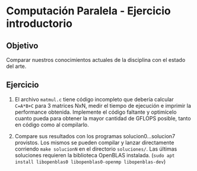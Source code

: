 # Computación Paralela - Ejercicio introductorio

## Objetivo

Comparar nuestros conocimientos actuales de la disciplina con el estado del arte.

## Ejercicio

1. El archivo `matmul.c` tiene código incompleto que debería calcular `C=A*B+C` para 3 matrices NxN, medir el tiempo de ejecución e imprimir la performance obtenida.
Implemente el código faltante y optimícelo cuanto pueda para obtener la mayor cantidad de GFLOPS posible, tanto en código como al compilarlo.

2. Compare sus resultados con los programas solucion0...solucion7 provistos. Los mismos se pueden compilar y lanzar directamente corriendo `make solucionN` en el directorio `soluciones/`. Las últimas soluciones requieren la biblioteca OpenBLAS instalada. (`sudo apt install libopenblas0 libopenblas0-openmp libopenblas-dev`)

